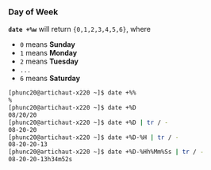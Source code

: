 

### Day of Week
**`date +%w`** will return `{0,1,2,3,4,5,6}`, where
- `0` means **Sunday**
- `1` means **Monday**
- `2` means **Tuesday**
- `...`
- `6` means **Saturday**




```bash
[phunc20@artichaut-x220 ~]$ date +%%
%
[phunc20@artichaut-x220 ~]$ date +%D
08/20/20
[phunc20@artichaut-x220 ~]$ date +%D | tr / -
08-20-20
[phunc20@artichaut-x220 ~]$ date +%D-%H | tr / -
08-20-20-13
[phunc20@artichaut-x220 ~]$ date +%D-%Hh%Mm%Ss | tr / -
08-20-20-13h34m52s
```
